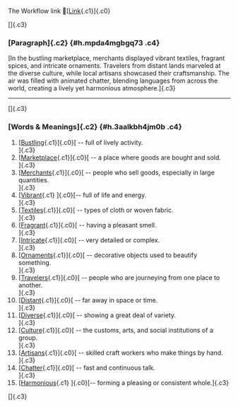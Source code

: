 The Workflow link
👏[[Link](https://www.google.com/url?q=http://www.google.com&sa=D&source=editors&ust=1758529386757943&usg=AOvVaw20Jq8YMq-XkcrN4ZMlrCm6){.c1}]{.c0}

[]{.c3}

### [Paragraph]{.c2} {#h.mpda4mgbgq73 .c4}

[In the bustling marketplace, merchants displayed vibrant textiles,
fragrant spices, and intricate ornaments. Travelers from distant lands
marveled at the diverse culture, while local artisans showcased their
craftsmanship. The air was filled with animated chatter, blending
languages from across the world, creating a lively yet harmonious
atmosphere.]{.c3}

------------------------------------------------------------------------

[]{.c3}

### [Words & Meanings]{.c2} {#h.3aalkbh4jm0b .c4}

1.  [[Bustling](https://www.google.com/url?q=http://www.google.com&sa=D&source=editors&ust=1758529386759141&usg=AOvVaw3K07Wk1x91k0uQXDeMRvlD){.c1}]{.c0}[ --
    full of lively activity.\
    ]{.c3}
2.  [[Marketplace](https://www.google.com/url?q=http://www.google.com&sa=D&source=editors&ust=1758529386759387&usg=AOvVaw39Xkx3GFtlQ0JTk_yzecQQ){.c1}]{.c0}[ --
    a place where goods are bought and sold.\
    ]{.c3}
3.  [[Merchants](https://www.google.com/url?q=http://www.google.com&sa=D&source=editors&ust=1758529386759582&usg=AOvVaw2kMGZjjKwol-xUhbc9B690){.c1}]{.c0}[ --
    people who sell goods, especially in large quantities.\
    ]{.c3}
4.  [[Vibrant](https://www.google.com/url?q=http://www.google.com&sa=D&source=editors&ust=1758529386759799&usg=AOvVaw3hGTDjyRZIr1PEAwgPafms){.c1}
    ]{.c0}[-- full of life and energy.\
    ]{.c3}
5.  [[Textiles](https://www.google.com/url?q=http://www.google.com&sa=D&source=editors&ust=1758529386759974&usg=AOvVaw2WFeL8gGK3MeO3Af_c-P8S){.c1}]{.c0}[ --
    types of cloth or woven fabric.\
    ]{.c3}
6.  [[Fragrant](https://www.google.com/url?q=http://www.google.com&sa=D&source=editors&ust=1758529386760152&usg=AOvVaw0FQZ3HcV_-9QnXT4eENJ-u){.c1}]{.c0}[ --
    having a pleasant smell.\
    ]{.c3}
7.  [[Intricate](https://www.google.com/url?q=http://www.google.com&sa=D&source=editors&ust=1758529386760323&usg=AOvVaw0l-WAlMLbRdiGv8PxTwKvs){.c1}]{.c0}[ --
    very detailed or complex.\
    ]{.c3}
8.  [[Ornaments](https://www.google.com/url?q=http://www.google.com&sa=D&source=editors&ust=1758529386760493&usg=AOvVaw1CQ-M1aKp7L3-hfHy8QUi5){.c1}]{.c0}[ --
    decorative objects used to beautify something.\
    ]{.c3}
9.  [[Travelers](https://www.google.com/url?q=http://www.google.com&sa=D&source=editors&ust=1758529386760761&usg=AOvVaw3QkVpyL0NqYg0HUwqNv1MK){.c1}]{.c0}[ --
    people who are journeying from one place to another.\
    ]{.c3}
10. [[Distant](https://www.google.com/url?q=http://www.google.com&sa=D&source=editors&ust=1758529386761014&usg=AOvVaw1BIu6VrFDxxlxJKnTZgqFy){.c1}]{.c0}[ --
    far away in space or time.\
    ]{.c3}
11. [[Diverse](https://www.google.com/url?q=http://www.google.com&sa=D&source=editors&ust=1758529386761192&usg=AOvVaw1GfWv8_seg9q2jY3AoVUjF){.c1}]{.c0}[ --
    showing a great deal of variety.\
    ]{.c3}
12. [[Culture](https://www.google.com/url?q=http://www.google.com&sa=D&source=editors&ust=1758529386761363&usg=AOvVaw0qVyZYIug8Hy8jlhQwwmD9){.c1}]{.c0}[ --
    the customs, arts, and social institutions of a group.\
    ]{.c3}
13. [[Artisans](https://www.google.com/url?q=http://www.google.com&sa=D&source=editors&ust=1758529386761637&usg=AOvVaw1MbLDJ1w78afT5tVO6zuDd){.c1}]{.c0}[ --
    skilled craft workers who make things by hand.\
    ]{.c3}
14. [[Chatter](https://www.google.com/url?q=http://www.google.com&sa=D&source=editors&ust=1758529386761835&usg=AOvVaw2-EbitlAxJhwcuvJ0G4b94){.c1}]{.c0}[ --
    fast and continuous talk.\
    ]{.c3}
15. [[Harmonious](https://www.google.com/url?q=http://www.google.com&sa=D&source=editors&ust=1758529386762020&usg=AOvVaw0a_zeWwJD37efKIB2SUwnI){.c1}
    ]{.c0}[-- forming a pleasing or consistent whole.]{.c3}

[]{.c3}
